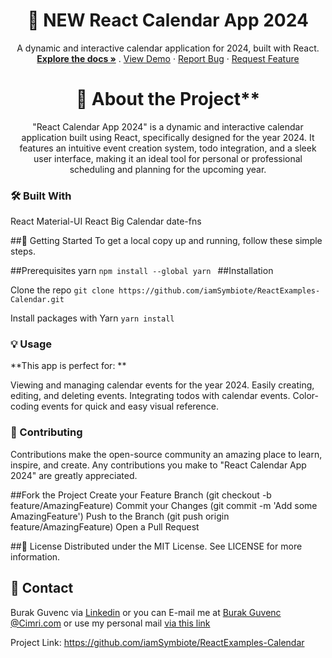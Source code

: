 <h1 align="center">📅 NEW React Calendar App 2024</h1>
<p align="center">
  A dynamic and interactive calendar application for 2024, built with React.
  <br />
  <a href="https://github.com/iamSymbiote/ReactExamples-Calendar"><strong>Explore the docs »</strong></a>
  .
  <a href="https://github.com/iamSymbiote/ReactExamples-Calendar">View Demo</a>
  ·
  <a href="https://github.com/iamSymbiote/ReactExamples-Calendar/issues">Report Bug</a>
  ·
  <a href="https://github.com/iamSymbiote/ReactExamples-Calendar/issues">Request Feature</a>
</p>
 <h1 align="center">🌟 About the Project**</h1>
<p align="center">
"React Calendar App 2024" is a dynamic and interactive calendar application built using React, specifically designed for the year 2024. It features an intuitive event creation system, todo integration, and a sleek user interface, making it an ideal tool for personal or professional scheduling and planning for the upcoming year.</p>

###  🛠 Built With
React
Material-UI
React Big Calendar
date-fns

##🚀 Getting Started
To get a local copy up and running, follow these simple steps.

##Prerequisites
yarn
`npm install --global yarn
`
##Installation

Clone the repo
`git clone https://github.com/iamSymbiote/ReactExamples-Calendar.git`

Install packages with Yarn
`yarn install`

### 💡 Usage

**This app is perfect for:
**

Viewing and managing calendar events for the year 2024.
Easily creating, editing, and deleting events.
Integrating todos with calendar events.
Color-coding events for quick and easy visual reference.

### 🤝 Contributing
Contributions make the open-source community an amazing place to learn, inspire, and create. Any contributions you make to "React Calendar App 2024" are greatly appreciated.

##Fork the Project
Create your Feature Branch (git checkout -b feature/AmazingFeature)
Commit your Changes (git commit -m 'Add some AmazingFeature')
Push to the Branch (git push origin feature/AmazingFeature)
Open a Pull Request

##📜 License
Distributed under the MIT License. See LICENSE for more information.

## 📧 Contact
Burak Guvenc via [Linkedin](https://www.linkedin.com/in/iamburakguvenc/ "Linkedin") or you can E-mail me at  [Burak Guvenc @Cimri.com](mailto:burak.guvenc@cimri.com?subject=[GitHub]https://github.com/iamSymbiote/ReactExamples-Calendar) or use my personal mail [via this link](mailto:iamburakguvenc@gmail.com??subject=[GitHub]https://github.com/iamSymbiote/ReactExamples-Calendar)



Project Link: https://github.com/iamSymbiote/ReactExamples-Calendar
<p>
